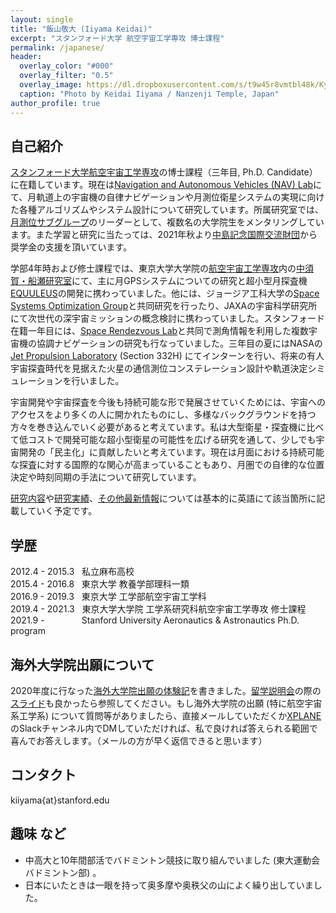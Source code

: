 ```yaml
---
layout: single
title: "飯山敬大 (Iiyama Keidai)"
excerpt: "スタンフォード大学 航空宇宙工学専攻 博士課程"
permalink: /japanese/
header:
  overlay_color: "#000"
  overlay_filter: "0.5"
  overlay_image: https://dl.dropboxusercontent.com/s/t9w45r8vmtbl48k/Kyoto.jpg?dl=0
  caption: "Photo by Keidai Iiyama / Nanzenji Temple, Japan"
author_profile: true
---
```


## 自己紹介
[スタンフォード大学航空宇宙工学専攻](https://aa.stanford.edu/)の博士課程（三年目, Ph.D. Candidate）に在籍しています。現在は[Navigation and Autonomous Vehicles (NAV) Lab](https://navlab.stanford.edu/)にて、月軌道上の宇宙機の自律ナビゲーションや月測位衛星システムの実現に向けた各種アルゴリズムやシステム設計について研究しています。所属研究室では、[月測位サブグループ](https://navlab.stanford.edu/research/LunarPNT)のリーダーとして、複数名の大学院生をメンタリングしています。また学習と研究に当たっては、2021年秋より[中島記念国際交流財団](http://www.nakajimafound.or.jp/)から奨学金の支援を頂いています。

学部4年時および修士課程では、東京大学大学院の[航空宇宙工学専攻](http://www.aerospace.t.u-tokyo.ac.jp/)内の[中須賀・船瀬研究室](https://www.space.t.u-tokyo.ac.jp/nlab/about.html)にて、主に月GPSシステムについての研究と超小型月探査機[EQUULEUS](https://www.isas.jaxa.jp/feature/forefront/171020.html)の開発に携わっていました。他には、ジョージア工科大学の[Space Systems Optimization Group](https://ssog.ae.gatech.edu/)と共同研究を行ったり、JAXAの宇宙科学研究所にて次世代の深宇宙ミッションの概念検討に携わっていました。スタンフォード在籍一年目には、[Space Rendezvous Lab](https://damicos.people.stanford.edu/)と共同で測角情報を利用した複数宇宙機の協調ナビゲーションの研究も行なっていました。三年目の夏にはNASAの [Jet Propulsion Laboratory](https://www.jpl.nasa.gov/) (Section 332H) にてインターンを行い、将来の有人宇宙探査時代を見据えた火星の通信測位コンステレーション設計や軌道決定シミュレーションを行いました。

宇宙開発や宇宙探査を今後も持続可能な形で発展させていくためには、宇宙へのアクセスをより多くの人に開かれたものにし、多様なバックグラウンドを持つ方々を巻き込んでいく必要があると考えています。私は大型衛星・探査機に比べて低コストで開発可能な超小型衛星の可能性を広げる研究を通して、少しでも宇宙開発の「民主化」に貢献したいと考えています。現在は月面における持続可能な探査に対する国際的な関心が高まっていることもあり、月圏での自律的な位置決定や時刻同期の手法について研究しています。

[研究内容](/research/)や[研究実績](/publications/)、[その他最新情報](/about/)については基本的に英語にて該当箇所に記載していく予定です。

## 学歴
2012.4 - 2015.3 &nbsp; 私立麻布高校  
2015.4 - 2016.8 &nbsp; 東京大学 教養学部理科一類  
2016.9 - 2019.3 &nbsp; 東京大学 工学部航空宇宙工学科  
2019.4 - 2021.3 &nbsp; 東京大学大学院 工学系研究科航空宇宙工学専攻 修士課程  
2021.9 - &nbsp; &nbsp; &nbsp; &nbsp; &nbsp; &nbsp; &nbsp; Stanford University Aeronautics & Astronautics Ph.D. program 

## 海外大学院出願について
2020年度に行なった[海外大学院出願の体験記](/juken/)を書きました。[留学説明会](/posts/2022/07/12/ryuugaku-setsumeikai/)の際の[スライド](https://www.dropbox.com/s/l7au5l5p02q0hgs/%E6%B5%B7%E5%A4%96%E5%A4%A7%E5%AD%A6%E9%99%A2%E7%95%99%E5%AD%A6%E8%AA%AC%E6%98%8E%E4%BC%9A.pdf?dl=0)も良かったら参照してください。もし海外大学院の出願 (特に航空宇宙系工学系) について質問等がありましたら、直接メールしていただくか[XPLANE](http://xplane.seldoon.net/)のSlackチャンネル内でDMしていただければ、私で良ければ答えられる範囲で喜んでお答えします。（メールの方が早く返信できると思います）

## コンタクト
kiiyama{at}stanford.edu

## 趣味 など
- 中高大と10年間部活でバドミントン競技に取り組んでいました (東大運動会バドミントン部) 。
- 日本にいたときは一眼を持って奥多摩や奥秩父の山によく繰り出していました。
